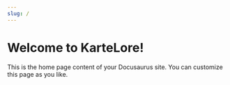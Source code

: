 ```yaml
---
slug: /
---
```


# Welcome to KarteLore!

This is the home page content of your Docusaurus site. You can customize this page as you like.